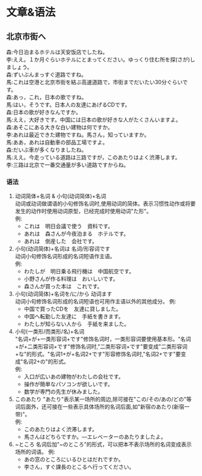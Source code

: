 # 文章&语法
## 北京市街へ
森:今日泊まるホテルは天安饭店でしたね。  
李:ええ。１か月ぐらいホテルにとまってください。ゆっくり住む所を探(さが)しましょう。  
森:ずいぶんまっすぐ道路ですね。  
馬:これは空港と北京市街を結ぶ高速道路で，市街までだいたい30分ぐらいです。  
森:あっ，これ，日本の歌ですね。  
馬:はい，そうです。日本人の友達にあげるCDです。  
森:日本の歌が好きなんですか。  
馬:ええ，大好きです。中国には日本の歌が好きな人がたくさんいますよ。  
森:あそこにある大きな白い建物は何ですか。  
李:あれは最近できた建物ですね。馬さん，知っていますか。  
馬:ああ，あれは自動車の部品工場ですよ。  
森:だいぶ車が多くなりましたね。  
馬:ええ。今走っている道路は三路ですが，このあたりはよく渋滞します。  
李:三路は北京で一番交通量が多い道路ですからね。  
### 语法
1. 动词简体+名词 & 小句(动词简体)+名词  
动词或动词做谓语的小句修饰名词时,使用动词的简体。表示习惯性动作或将要发生的动作时使用动词原型，已经完成时使用动词"た形"。  
例:  
    * これは　明日会議で使う　資料です。
    * あれは　森さんが今夜泊まる　ホテルです。
    * あれは　倒産した　会社です。 
2. 小句(动词简体)+名词は 名词/形容词です  
动词小句修饰名词形成的名词短语作主语。  
例:
    * わたしが　明日乗る飛行機は　中国航空です。
    * 小野さんが作る料理は　おいしいです。
    * 森さんが買った本は　これです。
3. 小句(动词简体)+名词を/に/から 动词ます  
动词小句修饰名词形成的名词短语也可用作主语以外的其他成分。 
例: 
    * 中国で買ったCDを　友達に貸しました。
    * 中国へ転勤した友達に　手紙を書きます。
    * わたしが知らない人から　手紙を来ました。
4. 小句(一类形/而类形/名)+名词  
"名词+が+一类形容词+です"修饰名词时，一类形容词要使用基本形。"名词+が+二类形容词+です"修饰名词时,"二类形容词+です"要变成"二类形容词+な"的形式。"名词1+が+名词2+です"形容修饰名词时,"名词2+です"要变成"名词2+の"的形式。  
例:
    * 入口が広いあの建物がわたしの会社です。
    * 操作が簡単なパソコンが欲しいです。
    * 数学が専門の先生が休みました。
5. このあたり
"あたり"表示某一场所的周边,除可接在"この/その/あの/どの"等词后面外，还可接在一些表示具体场所的名词后面,如"新宿のあたり(新宿一带)"。  
例:
    * このあたりはよく渋滞します。
    * 馬さんはどちらですか。―エレベーターのあたりましたよ。
6. ~ところ
名词后加"~のところ"的形式，可以把本不表示场所的名词变成表示场所的词语。
例: 
    * あの窓のところにいるひとはだれですか。
    * 李さん，すぐ課長のとこるへ行ってください。